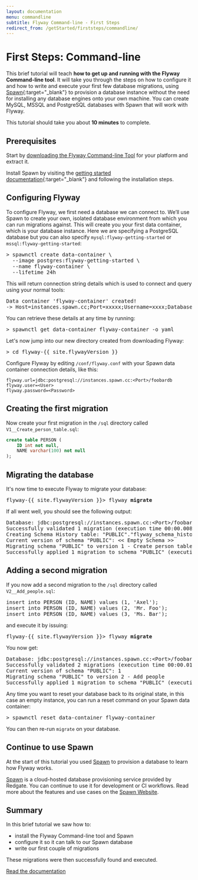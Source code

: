 ```yaml
---
layout: documentation
menu: commandline
subtitle: Flyway Command-line - First Steps
redirect_from: /getStarted/firststeps/commandline/
---
```


# First Steps: Command-line

This brief tutorial will teach **how to get up and running with the Flyway Command-line tool**. It will take you through the
steps on how to configure it and how to write and execute your first few database migrations, using [Spawn](/documentation/spawn){:target="_blank"}
to provision a database instance without the need for installing any database engines onto your own machine. You can create MySQL,
MSSQL and PostgreSQL databases with Spawn that will work with Flyway.

This tutorial should take you about **10 minutes** to complete.

## Prerequisites

Start by [downloading the Flyway Command-line Tool](/download) for your platform and extract it.

Install Spawn by visiting the [getting started documentation](/documentation/spawn/firststeps/installation){:target="_blank"} and following
the installation steps.

## Configuring Flyway

To configure Flyway, we first need a database we can connect to. We’ll use Spawn to create your own, isolated database environment
from which you can run migrations against. This will create you your first data container, which is your database instance. Here we
are specifying a PostgreSQL database but you can also specify `mysql:flyway-getting-started` or `mssql:flyway-getting-started`:

<pre class="console"><span>&gt;</span> spawnctl create data-container \
  --image postgres:flyway-getting-started \
  --name flyway-container \
  --lifetime 24h</pre>

This will return connection string details which is used to connect and query using your normal tools:

<pre class="console">Data container 'flyway-container' created!
-> Host=instances.spawn.cc;Port=xxxxx;Username=xxxx;Database=foobardb;Password=xxxxxxxxx</pre>

You can retrieve these details at any time by running:

<pre class="console"><span>&gt;</span> spawnctl get data-container flyway-container -o yaml</pre>

Let's now jump into our new directory created from downloading Flyway:

<pre class="console"><span>&gt;</span> cd flyway-{{ site.flywayVersion }}</pre>

Configure Flyway by editing `/conf/flyway.conf` with your Spawn data container connection details, like this:

```properties
flyway.url=jdbc:postgresql://instances.spawn.cc:<Port>/foobardb
flyway.user=<User>
flyway.password=<Password>
```

## Creating the first migration

Now create your first migration in the `/sql` directory called `V1__Create_person_table.sql`:

```sql
create table PERSON (
    ID int not null,
    NAME varchar(100) not null
);
```

## Migrating the database

It's now time to execute Flyway to migrate your database:

<pre class="console"><span>flyway-{{ site.flywayVersion }}&gt;</span> flyway <strong>migrate</strong></pre>

If all went well, you should see the following output:

<pre class="console">Database: jdbc:postgresql://instances.spawn.cc:&lt;Port&gt;/foobardb (PostgreSQL 11.0)
Successfully validated 1 migration (execution time 00:00.008s)
Creating Schema History table: "PUBLIC"."flyway_schema_history"
Current version of schema "PUBLIC": << Empty Schema >>
Migrating schema "PUBLIC" to version 1 - Create person table
Successfully applied 1 migration to schema "PUBLIC" (execution time 00:00.033s)</pre>

## Adding a second migration

If you now add a second migration to the `/sql` directory called `V2__Add_people.sql`:

<pre class="prettyprint">insert into PERSON (ID, NAME) values (1, 'Axel');
insert into PERSON (ID, NAME) values (2, 'Mr. Foo');
insert into PERSON (ID, NAME) values (3, 'Ms. Bar');</pre>

and execute it by issuing:

<pre class="console"><span>flyway-{{ site.flywayVersion }}&gt;</span> flyway <strong>migrate</strong></pre>

You now get:

<pre class="console">Database: jdbc:postgresql://instances.spawn.cc:&lt;Port&gt;/foobardb (PostgreSQL 11.0)
Successfully validated 2 migrations (execution time 00:00.018s)
Current version of schema "PUBLIC": 1
Migrating schema "PUBLIC" to version 2 - Add people
Successfully applied 1 migration to schema "PUBLIC" (execution time 00:00.016s)</pre>

Any time you want to reset your database back to its original state, in this case an empty instance, you can run a
reset command on your Spawn data container:

<pre class="console"><span>&gt;</span> spawnctl reset data-container flyway-container</pre>

You can then re-run `migrate` on your database.

## Continue to use Spawn

At the start of this tutorial you used [Spawn](https://spawn.cc) to provision a database to learn how Flyway works.

[Spawn](https://spawn.cc) is a cloud-hosted database provisioning service provided by Redgate. You can continue to use it for development or CI workflows. Read more about the features and use cases on the [Spawn Website](https://spawn.cc).

## Summary

In this brief tutorial we saw how to:
- install the Flyway Command-line tool and Spawn
- configure it so it can talk to our Spawn database
- write our first couple of migrations

These migrations were then successfully found and executed.

<p class="next-steps">
    <a class="btn btn-primary" href="/documentation/usage/commandline">Read the documentation <i class="fa fa-arrow-right"></i></a>
</p>
